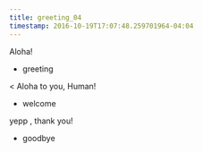 ```yaml
---
title: greeting_04
timestamp: 2016-10-19T17:07:48.259701964-04:04
---
```


Aloha!
* greeting

< Aloha to you, Human!
* welcome

yepp , thank you!
* goodbye

